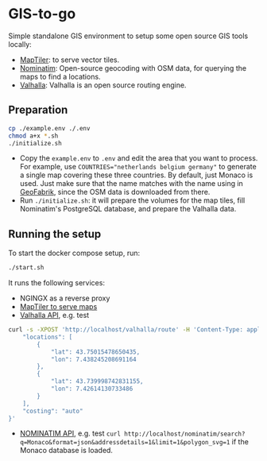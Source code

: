 # GIS-to-go

Simple standalone GIS environment to setup some open source GIS tools locally:

- [MapTiler](https://www.maptiler.com/): to serve vector tiles.
- [Nominatim](https://nominatim.org/): Open-source geocoding with OSM data, for querying the maps to find a locations.
- [Valhalla](https://valhalla.github.io/valhalla/): Valhalla is an open source routing engine.

## Preparation

```bash
cp ./example.env ./.env
chmod a+x *.sh
./initialize.sh
```

- Copy the `example.env` to `.env` and edit the area that you want to process. For example, use `COUNTRIES="netherlands belgium germany"` to generate a single map covering these three countries. By default, just Monaco is used. Just make sure that the name matches with the name using in [GeoFabrik](https://download.geofabrik.de/), since the OSM data is downloaded from there.
- Run `./initialize.sh`: it will prepare the volumes for the map tiles, fill Nominatim's PostgreSQL database, and prepare the Valhalla data.

## Running the setup

To start the docker compose setup, run:

```bash
./start.sh
```

It runs the following services:

- NGINGX as a reverse proxy
- [MapTiler to serve maps](http://localhost/maptiler)
- [Valhalla API](http://localhost/valhalla), e.g. test

```bash
curl -s -XPOST 'http://localhost/valhalla/route' -H 'Content-Type: application/json' --data-raw '{
    "locations": [
        {
            "lat": 43.75015478650435,
            "lon": 7.438245208691164
        },
        {
            "lat": 43.739998742831155,
            "lon": 7.42614130733486
        }
    ],
    "costing": "auto"
}'
```

- [NOMINATIM API](http://localhost/nominatim), e.g. test `curl http://localhost/nominatim/search?q=Monaco&format=json&addressdetails=1&limit=1&polygon_svg=1` if the Monaco database is loaded.

